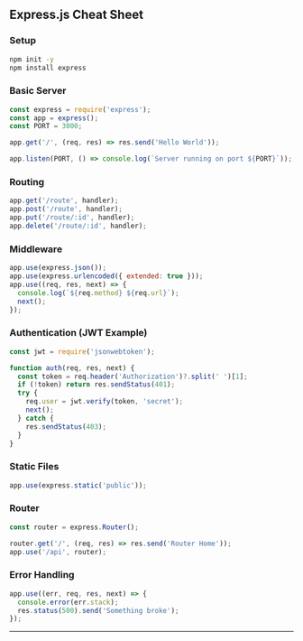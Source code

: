 ## Express.js Cheat Sheet

### Setup
```bash
npm init -y
npm install express
```

### Basic Server
```js
const express = require('express');
const app = express();
const PORT = 3000;

app.get('/', (req, res) => res.send('Hello World'));

app.listen(PORT, () => console.log(`Server running on port ${PORT}`));
```

### Routing
```js
app.get('/route', handler);
app.post('/route', handler);
app.put('/route/:id', handler);
app.delete('/route/:id', handler);
```

### Middleware
```js
app.use(express.json());
app.use(express.urlencoded({ extended: true }));
app.use((req, res, next) => {
  console.log(`${req.method} ${req.url}`);
  next();
});
```

### Authentication (JWT Example)
```js
const jwt = require('jsonwebtoken');

function auth(req, res, next) {
  const token = req.header('Authorization')?.split(' ')[1];
  if (!token) return res.sendStatus(401);
  try {
    req.user = jwt.verify(token, 'secret');
    next();
  } catch {
    res.sendStatus(403);
  }
}
```

### Static Files
```js
app.use(express.static('public'));
```

### Router
```js
const router = express.Router();

router.get('/', (req, res) => res.send('Router Home'));
app.use('/api', router);
```

### Error Handling
```js
app.use((err, req, res, next) => {
  console.error(err.stack);
  res.status(500).send('Something broke');
});
```

---
